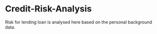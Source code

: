# Credit-Risk-Analysis
Risk for lending loan is analysed here based on the personal background data.
